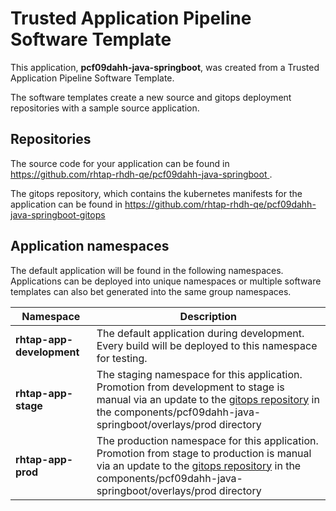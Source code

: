 # Trusted Application Pipeline Software Template

This application, **pcf09dahh-java-springboot**, was created from a Trusted Application Pipeline Software Template.

The software templates create a new source and gitops deployment repositories with a sample source application. 

## Repositories

The source code for your application can be found in [https://github.com/rhtap-rhdh-qe/pcf09dahh-java-springboot ](https://github.com/rhtap-rhdh-qe/pcf09dahh-java-springboot ).
 
The gitops repository, which contains the kubernetes manifests for the application can be found in 
[https://github.com/rhtap-rhdh-qe/pcf09dahh-java-springboot-gitops ](https://github.com/rhtap-rhdh-qe/pcf09dahh-java-springboot-gitops ) 

## Application namespaces 

The default application will be found in the following namespaces. Applications can be deployed into unique namespaces or multiple software templates can also bet generated into the same group namespaces.  

|  Namespace   |  Description   |  
| -------- | -------- |   
| **rhtap-app-development** | The default application during development. Every build will be deployed to this namespace for testing. | 
| **rhtap-app-stage** | The staging namespace for this application. Promotion from development to stage is manual via an update to the [gitops repository](https://github.com/rhtap-rhdh-qe/pcf09dahh-java-springboot-gitops ) in the components/pcf09dahh-java-springboot/overlays/prod directory |  
| **rhtap-app-prod** | The production namespace for this application. Promotion from stage to production is manual via an update to the [gitops repository](https://github.com/rhtap-rhdh-qe/pcf09dahh-java-springboot-gitops ) in the components/pcf09dahh-java-springboot/overlays/prod directory | 